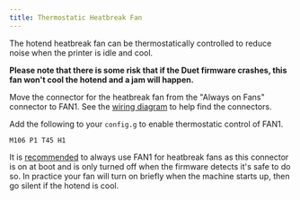 ```yaml
---
title: Thermostatic Heatbreak Fan
---
```

The hotend heatbreak fan can be thermostatically controlled to reduce noise when the printer is idle and cool.

**Please note that there is some risk that if the Duet firmware crashes, this fan won't cool the hotend and a jam will happen.**

Move the connector for the heatbreak fan from the "Always on Fans" connector to FAN1.  See the [wiring diagram](../build_and_troubleshoot/RailCore_wiring_diagram_with_12v_enablement-v2.pdf) to help find the connectors.

Add the following to your `config.g` to enable thermostatic control of FAN1.
```
M106 P1 T45 H1
```

It is [recommended](https://duet3d.dozuki.com/Wiki/Connecting_and_configuring_fans#Section_Thermostatically_controlled_fans) to always use FAN1 for heatbreak fans as this connector is on at boot and is only turned off when the firmware detects it's safe to do so.  In practice your fan will turn on briefly when the machine starts up, then go silent if the hotend is cool.


<this line of code causes heater faults even if you autotune after it is enabled>
